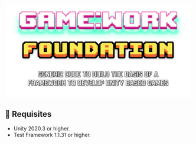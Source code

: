 <p align="center"><img src="Documentation/banner.png" /></p>

## 🔧 Requisites

* Unity 2020.3 or higher.
* Test Framework 1.1.31 or higher.